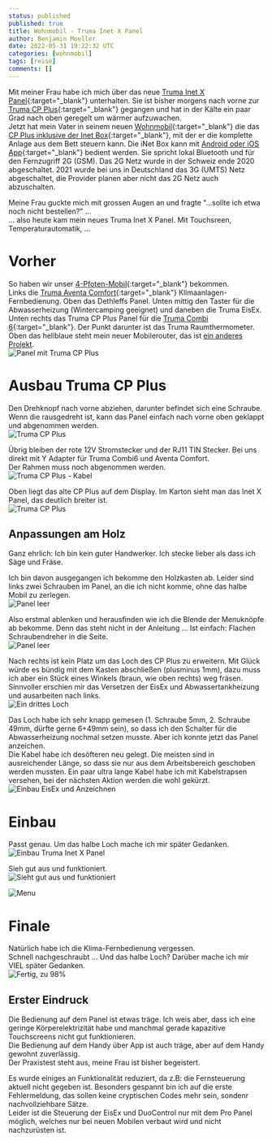 ```yaml
---
status: published
published: true
title: Wohnmobil - Truma Inet X Panel
author: Benjamin Moeller
date: 2022-05-31 19:22:32 UTC
categories: [wohnmobil]
tags: [reise]
comments: []
---
```


Mit meiner Frau habe ich mich über das neue [Truma Inet X Panel](https://www.truma.com/de/de/produkte/inet-x-system/truma-inet-x-panel){:target="\_blank"} unterhalten. Sie ist bisher morgens nach vorne zur [Truma CP Plus](https://www.truma.com/de/de/produkte/truma-inet-system/truma-bedienteil-cp-plus){:target="\_blank"} gegangen und hat in der Kälte ein paar Grad nach oben geregelt um wärmer aufzuwachen.  
Jetzt hat mein Vater in seinem neuen [Wohnmobil](https://weinsberg.com/wohnmobile/edition-pepper){:target="\_blank"} die das [CP Plus inklusive der Inet Box](https://www.truma.com/de/de/produkte/truma-inet-system/truma-inet-set){:target="\_blank"}, mit der er die komplette Anlage aus dem Bett steuern kann. Die iNet Box kann mit [Android oder iOS App](https://www.truma.com/de/de/produkte/truma-inet-system/truma-app){:target="\_blank"} bedient werden. Sie spricht lokal Bluetooth und für den Fernzugriff 2G (GSM). Das 2G Netz wurde in der Schweiz ende 2020 abgeschaltet. 2021 wurde bei uns in Deutschland das 3G (UMTS) Netz abgeschaltet, die Provider planen aber nicht das 2G Netz auch abzuschalten.  

Meine Frau guckte mich mit grossen Augen an und fragte "...sollte ich etwa noch nicht bestellen?" ...  
... also heute kam mein neues Truma Inet X Panel. Mit Touchsreen, Temperaturautomatik, ...  

# Vorher

So haben wir unser [4-Pfoten-Mobil](https://4pfoten-mobile.de){:target="\_blank"} bekommen.  
Links die [Truma Aventa Comfort](https://www.truma.com/de/de/produkte/truma-klimaanlagen/truma-aventa-comfort){:target="\_blank"} Klimaanlagen-Fernbedienung. Oben das Dethleffs Panel. Unten mittig den Taster für die Abwasserheizung (Wintercamping geeignet) und daneben die Truma EisEx. Unten rechts das Truma CP Plus Panel für die [Truma Combi 6](https://www.truma.com/de/de/produkte/truma-heizungen/combi-6){:target="\_blank"}. Der Punkt darunter ist das Truma Raumthermometer.  
Oben das hellblaue steht mein neuer Mobilerouter, das ist [ein anderes Projekt](/wohnmobil/2022/05/15/wohnmobilnetzwerk-glinet_beryl.html).  
![Panel mit Truma CP Plus](/media/truma_inet_x/truma_x_panel-01_before.jpg)

# Ausbau Truma CP Plus

Den Drehknopf nach vorne abziehen, darunter befindet sich eine Schraube. Wenn die rausgedreht ist, kann das Panel einfach nach vorne oben geklappt und abgenommen werden.  
![Truma CP Plus](/media/truma_inet_x/truma_x_panel-02_ausbau.jpg)

Übrig bleiben der rote 12V Stromstecker und der RJ11 TIN Stecker. Bei uns direkt mit Y Adapter für Truma Combi6 und Aventa Comfort.  
Der Rahmen muss noch abgenommen werden.  
![Truma CP Plus - Kabel](/media/truma_inet_x/truma_x_panel-04_ausbau.jpg)

Oben liegt das alte CP Plus auf dem Display. Im Karton sieht man das Inet X Panel, das deutlich breiter ist.  
![Truma CP Plus](/media/truma_inet_x/truma_x_panel-06_alt_vs_neu.jpg)

## Anpassungen am Holz

Ganz ehrlich: Ich bin kein guter Handwerker. Ich stecke lieber als dass ich Säge und Fräse.  

Ich bin davon ausgegangen ich bekomme den Holzkasten ab. Leider sind links zwei Schrauben im Panel, an die ich nicht komme, ohne das halbe Mobil zu zerlegen.  
![Panel leer](/media/truma_inet_x/truma_x_panel-07_panel_leer.jpg)

Also erstmal ablenken und herausfinden wie ich die Blende der Menuknöpfe ab bekomme. Denn das steht nicht in der Anleitung ... Ist einfach: Flachen Schraubendreher in die Seite.  
![Panel leer](/media/truma_inet_x/truma_x_panel-08_front.jpg)

Nach rechts ist kein Platz um das Loch des CP Plus zu erweitern. Mit Glück würde es bündig mit dem Kasten abschließen (plusminus 1mm), dazu muss ich aber ein Stück eines Winkels (braun, wie oben rechts) weg fräsen.  
Sinnvoller erschien mir das Versetzen der EisEx und Abwassertankheizung und ausarbeiten nach links.  
![Ein drittes Loch](/media/truma_inet_x/truma_x_panel-08_panel_3loch.jpg)

Das Loch habe ich sehr knapp gemesen (1. Schraube 5mm, 2. Schraube 49mm, dürfte gerne 6+49mm sein), so dass ich den Schalter für die Abwasserheizung nochmal setzen musste. Aber ich konnte jetzt das Panel anzeichen.  
Die Kabel habe ich desöfteren neu gelegt. Die meisten sind in ausreichender Länge, so dass sie nur aus dem Arbeitsbereich geschoben werden mussten. Ein paar ultra lange Kabel habe ich mit Kabelstrapsen versehen, bei der nächsten Aktion werden die wohl gekürzt.  
![Einbau EisEx und Anzeichnen](/media/truma_inet_x/truma_x_panel-09_einbau_eisex.jpg)

# Einbau

Passt genau. Um das halbe Loch mache ich mir später Gedanken.  
![Einbau Truma Inet X Panel](/media/truma_inet_x/truma_x_panel-10_einbau_panel.jpg)

Sieh gut aus und funktioniert.  
![Sieht gut aus und funktioniert](/media/truma_inet_x/truma_x_panel-10_eingebaut.jpg)

![Menu](/media/truma_inet_x/truma_x_panel-11_panel_menu.jpg)

# Finale

Natürlich habe ich die Klima-Fernbedienung vergessen.  
Schnell nachgeschraubt ... Und das halbe Loch? Darüber mache ich mir VIEL später Gedanken.  
![Fertig, zu 98%](/media/truma_inet_x/truma_x_panel-19_final.jpg)

## Erster Eindruck

Die Bedienung auf dem Panel ist etwas träge. Ich weis aber, dass ich eine geringe Körperelektrizität habe und manchmal gerade kapazitive Touchscreens nicht gut funktionieren.  
Die Bedienung auf dem Handy über App ist auch träge, aber auf dem Handy gewohnt zuverlässig.  
Der Praxistest steht aus, meine Frau ist bisher begeistert.  

Es wurde einiges an Funktionalität reduziert, da z.B: die Fernsteuerung aktuell nicht gegeben ist. Besonders gespannt bin ich auf die erste Fehlermeldung, das sollen keine cryptischen Codes mehr sein, sondenr nachvollziehbare Sätze.  
Leider ist die Steuerung der EisEx und DuoControl nur mit dem Pro Panel möglich, welches nur bei neuen Mobilen verbaut wird und nicht nachzurüsten ist.

